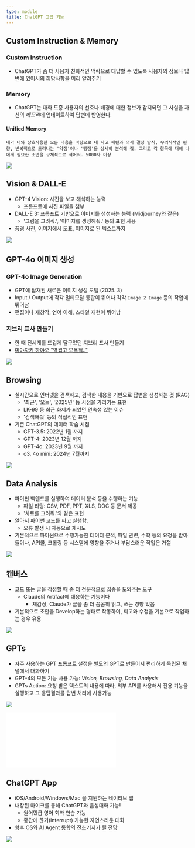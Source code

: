 ```yaml
---
type: module
title: ChatGPT 고급 기능
---
```


## Custom Instruction & Memory

### Custom Instruction 

- ChatGPT가 좀 더 사용자 친화적인 맥락으로 대답할 수 있도록 사용자의 정보나 답변에 있어서의 희망사항을 미리 알려주기

### Memory

- ChatGPT는 대화 도중 사용자의 선호나 배경에 대한 정보가 감지되면 그 사실을 자신의 *메모리*에 업데이트하여 답변에 반영한다.

#### Unified Memory

```
내가 너와 상호작용한 모든 내용을 바탕으로 내 사고 패턴과 의사 결정 방식, 무의식적인 편향, 반복적으로 드러나는 '약점'이나 '맹점'을 상세히 분석해 줘. 그리고 각 항목에 대해 나에게 필요한 조언을 구체적으로 적어줘. 5000자 이상
```

![](../attachments/chatgpt-custom_instruction.png)

## Vision & DALL-E

- GPT-4 Vision: 사진을 보고 해석하는 능력
	- 프롬프트에 사진 파일을 첨부
- DALL-E 3: 프롬프트 기반으로 이미지를 생성하는 능력 (Midjourney와 같은)
	- '그림을 그려줘.', '이미지를 생성해줘.' 등의 표현 사용
- 풍경 사진, 이미지에서 도표, 이미지로 된 텍스트까지

![](../attachments/chatgpt-vision.png)


## GPT-4o 이미지 생성

### GPT-4o Image Generation

- GPT에 탑재된 새로운 이미지 생성 모델 (2025. 3)
- Input / Output에 각각 멀티모달 통합이 뛰어나 각각 `Image 2 Image` 등의 작업에 뛰어남
- 편집이나 재창작, 언어 이해, 스타일 재현이 뛰어남

### 지브리 프사 만들기

- 한 때 전세계를 뜨겁게 달구었던 지브리 프사 만들기
- [미야자키 하야오 "역겹고 모욕적.."](https://v.daum.net/v/2qzwHKc6Ay)

![](../attachments/chatgpt-ghibli_style.png)

## Browsing

- 실시간으로 인터넷을 검색하고, 검색한 내용을 기반으로 답변을 생성하는 것 (RAG)
	- '최근', '오늘', '2025년' 등 시점을 가리키는 표현
	- LK-99 등 최근 화제가 되었던 연속성 있는 이슈
	- '검색해줘' 등의 직접적인 표현
- 기존 ChatGPT의 데이터 학습 시점
	- GPT-3.5: 2022년 1월 까지
	- GPT-4: 2023년 12월 까지
	- GPT-4o: 2023년 9월 까지
	- o3, 4o mini: 2024년 7월까지

![](../attachments/chatgpt-browsing.png)

## Data Analysis

- 파이썬 백엔드를 실행하여 데이터 분석 등을 수행하는 기능
	- 파일 리딩: CSV, PDF, PPT, XLS, DOC 등 문서 제공
	- '차트를 그려줘.'와 같은 표현
- 알아서 파이썬 코드를 짜고 실행함.
	- 오류 발생 시 자동으로 재시도
- 기본적으로 파이썬으로 수행가능한 데이터 분석, 파일 관련, 수학 등의 요청을 받아들이나, API콜, 크롤링 등 시스템에 영향을 주거나 부담스러운 작업은 거절

![](../attachments/chatgpt-data_analysis.png)

## 캔버스

- 코드 또는 글을 작성할 때 좀 더 전문적으로 집중을 도와주는 도구
	- Claude의 Artifact에 대응하는 기능이다
		- 체감상, Claude가 글을 좀 더 꼼꼼히 읽고, 쓰는 경향 있음
- 기본적으로 초안을 Develop하는 형태로 작동하여, 퇴고와 수정을 기본으로 작업하는 경우 유용

![](../attachments/chatgpt-canvas.png)

## GPTs

- 자주 사용하는 GPT 프롬프트 설정을 별도의 GPT로 만들어서 편리하게 독립된 채널에서 대화하기
- GPT-4의 모든 기능 사용 가능: 
	*Vision, Browsing, Data Analysis*
- GPTs Action: 요청 받은 텍스트의 내용에 따라, 외부 API를 사용해서 전용 기능을 실행하고 그 응답결과를 답변 처리에 사용가능

![](../attachments/chatgpt-gpts.png)

![GPTs](GPTs.md)

## ChatGPT App

- iOS/Android/Windows/Mac 을 지원하는 네이티브 앱
- 내장된 마이크를 통해 ChatGPT와 음성대화 가능!
	- 원어민급 영어 회화 연습 가능
	- 중간에 끊기(interrupt) 가능한 자연스러운 대화
- 향후 OS와 AI Agent 통합의 전초기지가 될 전망

![](../attachments/chatgpt-native_app.png)